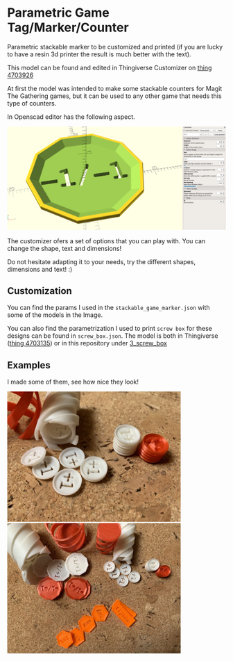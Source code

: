 # Parametric Game Tag/Marker/Counter

Parametric stackable marker to be customized and printed (if you are lucky to have a resin 3d printer the result is much better with the text).

This model can be found and edited in Thingiverse Customizer on [thing 4703926](https://www.thingiverse.com/thing:4703926)

At first the model was intended to make some stackable counters for Magit The Gathering games, but it can be used to any other game that needs this type of counters.

In Openscad editor has the following aspect.

<img src="./../media/4_stackable_marker_openscad.PNG" alt="View openscad" width=600;/>

The customizer ofers a set of options that you can play with. You can change the shape, text and dimensions!




Do not hesitate adapting it to your needs, try the different shapes, dimensions and text! :)

## Customization
You can find the params I used in the `stackable_game_marker.json` with some of the models in the Image.


You can also find the parametrization I used to print `screw box` for these designs can be found in `screw_box.json`. The model is both in Thingiverse ([thing 4703135](https://www.thingiverse.com/thing:4703135)) or in this repository under [3_screw_box](/misc/3_screw_box)

## Examples

I made some of them, see how nice they look!

<img src="./../media/4_stackable_counter_1.jpg" alt="Printed model" width=400;/>
<img src="./../media/4_stackable_counter_2.jpg" alt="Printed model" width=400;/>